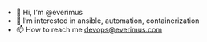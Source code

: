 - 👋 Hi, I’m @everimus
- 👀 I’m interested in ansible, automation, containerization
- 📫 How to reach me devops@everimus.com
